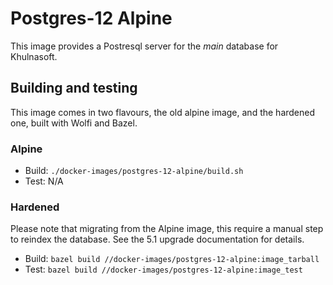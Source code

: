 # Postgres-12 Alpine

This image provides a Postresql server for the _main_ database for Khulnasoft.

## Building and testing

This image comes in two flavours, the old alpine image, and the hardened one, built with Wolfi and Bazel.

### Alpine

- Build: `./docker-images/postgres-12-alpine/build.sh`
- Test: N/A

### Hardened

Please note that migrating from the Alpine image, this require a manual step to reindex the database. See the 5.1 upgrade documentation for details.

- Build: `bazel build //docker-images/postgres-12-alpine:image_tarball`
- Test: `bazel build //docker-images/postgres-12-alpine:image_test`
